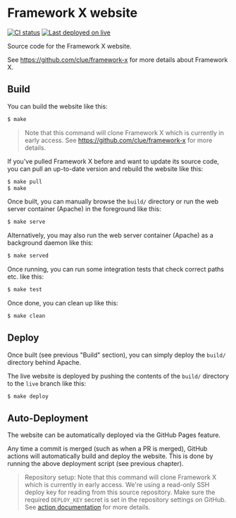 # Framework X website

[![CI status](https://github.com/clue/framework-x-website/workflows/Deploy/badge.svg)](https://github.com/clue/framework-x-website/actions)
[![Last deployed on `live`](https://img.shields.io/github/last-commit/clue/framework-x-website/live?label=last%20deployed&logo=github)](https://github.com/clue/framework-x-website/tree/live)

Source code for the Framework X website.

See https://github.com/clue/framework-x for more details about Framework X.

## Build

You can build the website like this:

```bash
$ make
```

> Note that this command will clone Framework X which is currently in early access.
  See https://github.com/clue/framework-x for more details.

If you've pulled Framework X before and want to update its source code, you can
pull an up-to-date version and rebuild the website like this:

```bash
$ make pull
$ make
```

Once built, you can manually browse the `build/` directory or run the web server
container (Apache) in the foreground like this:

```bash
$ make serve
```

Alternatively, you may also run the web server container (Apache) as a
background daemon like this:

```bash
$ make served
```

Once running, you can run some integration tests that check correct paths etc.
like this:

```bash
$ make test
```

Once done, you can clean up like this:

```bash
$ make clean
```

## Deploy

Once built (see previous "Build" section), you can simply deploy the `build/`
directory behind Apache.

The live website is deployed by pushing the contents of the `build/` directory to
the `live` branch like this:

```bash
$ make deploy
```

## Auto-Deployment

The website can be automatically deployed via the GitHub Pages feature.

Any time a commit is merged (such as when a PR is merged), GitHub actions will
automatically build and deploy the website. This is done by running the above
deployment script (see previous chapter).

> Repository setup:
> Note that this command will clone Framework X which is currently in early access.
> We're using a read-only SSH deploy key for reading from this source repository.
> Make sure the required `DEPLOY_KEY` secret is set in the repository settings on GitHub.
> See [action documentation](https://github.com/JamesIves/github-pages-deploy-action#using-an-ssh-deploy-key-)
> for more details.
